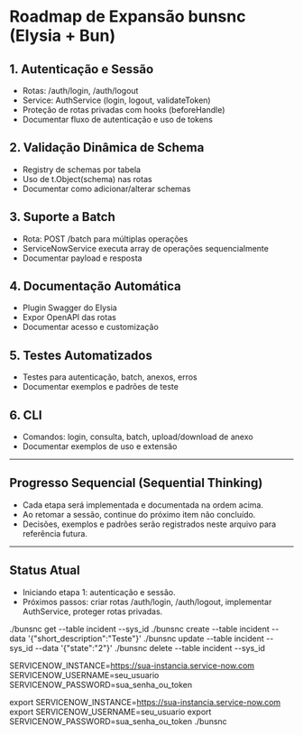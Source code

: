 # Roadmap de Expansão bunsnc (Elysia + Bun)

## 1. Autenticação e Sessão
- Rotas: /auth/login, /auth/logout
- Service: AuthService (login, logout, validateToken)
- Proteção de rotas privadas com hooks (beforeHandle)
- Documentar fluxo de autenticação e uso de tokens

## 2. Validação Dinâmica de Schema
- Registry de schemas por tabela
- Uso de t.Object(schema) nas rotas
- Documentar como adicionar/alterar schemas

## 3. Suporte a Batch
- Rota: POST /batch para múltiplas operações
- ServiceNowService executa array de operações sequencialmente
- Documentar payload e resposta

## 4. Documentação Automática
- Plugin Swagger do Elysia
- Expor OpenAPI das rotas
- Documentar acesso e customização

## 5. Testes Automatizados
- Testes para autenticação, batch, anexos, erros
- Documentar exemplos e padrões de teste

## 6. CLI
- Comandos: login, consulta, batch, upload/download de anexo
- Documentar exemplos de uso e extensão

---

## Progresso Sequencial (Sequential Thinking)
- Cada etapa será implementada e documentada na ordem acima.
- Ao retomar a sessão, continue do próximo item não concluído.
- Decisões, exemplos e padrões serão registrados neste arquivo para referência futura.

---

## Status Atual
- Iniciando etapa 1: autenticação e sessão.
- Próximos passos: criar rotas /auth/login, /auth/logout, implementar AuthService, proteger rotas privadas.


./bunsnc get --table incident --sys_id <id>
./bunsnc create --table incident --data '{"short_description":"Teste"}'
./bunsnc update --table incident --sys_id <id> --data '{"state":"2"}'
./bunsnc delete --table incident --sys_id <id>

SERVICENOW_INSTANCE=https://sua-instancia.service-now.com
SERVICENOW_USERNAME=seu_usuario
SERVICENOW_PASSWORD=sua_senha_ou_token


export SERVICENOW_INSTANCE=https://sua-instancia.service-now.com
export SERVICENOW_USERNAME=seu_usuario
export SERVICENOW_PASSWORD=sua_senha_ou_token
./bunsnc